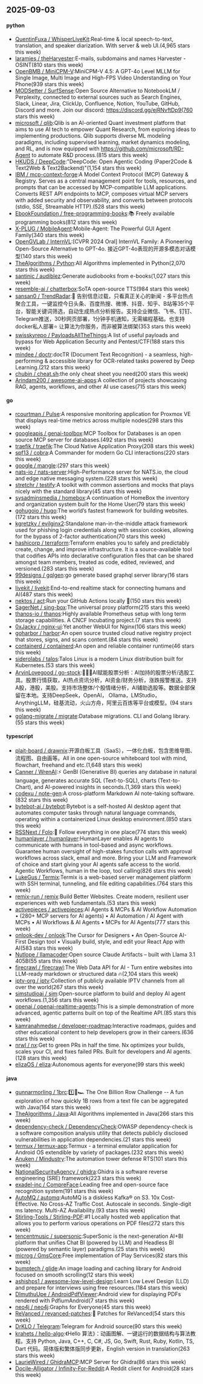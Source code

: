 ## 2025-09-03

#### python
* [QuentinFuxa / WhisperLiveKit](https://github.com/QuentinFuxa/WhisperLiveKit):Real-time & local speech-to-text, translation, and speaker diarization. With server & web UI.(4,965 stars this week)
* [laramies / theHarvester](https://github.com/laramies/theHarvester):E-mails, subdomains and names Harvester - OSINT(810 stars this week)
* [OpenBMB / MiniCPM-V](https://github.com/OpenBMB/MiniCPM-V):MiniCPM-V 4.5: A GPT-4o Level MLLM for Single Image, Multi Image and High-FPS Video Understanding on Your Phone(939 stars this week)
* [MODSetter / SurfSense](https://github.com/MODSetter/SurfSense):Open Source Alternative to NotebookLM / Perplexity, connected to external sources such as Search Engines, Slack, Linear, Jira, ClickUp, Confluence, Notion, YouTube, GitHub, Discord and more. Join our discord: https://discord.gg/ejRNvftDp9(760 stars this week)
* [microsoft / qlib](https://github.com/microsoft/qlib):Qlib is an AI-oriented Quant investment platform that aims to use AI tech to empower Quant Research, from exploring ideas to implementing productions. Qlib supports diverse ML modeling paradigms, including supervised learning, market dynamics modeling, and RL, and is now equipped with https://github.com/microsoft/RD-Agent to automate R&D process.(815 stars this week)
* [HKUDS / DeepCode](https://github.com/HKUDS/DeepCode):"DeepCode: Open Agentic Coding (Paper2Code & Text2Web & Text2Backend)"(1,154 stars this week)
* [IBM / mcp-context-forge](https://github.com/IBM/mcp-context-forge):A Model Context Protocol (MCP) Gateway & Registry. Serves as a central management point for tools, resources, and prompts that can be accessed by MCP-compatible LLM applications. Converts REST API endpoints to MCP, composes virtual MCP servers with added security and observability, and converts between protocols (stdio, SSE, Streamable HTTP).(528 stars this week)
* [EbookFoundation / free-programming-books](https://github.com/EbookFoundation/free-programming-books):📚 Freely available programming books(812 stars this week)
* [X-PLUG / MobileAgent](https://github.com/X-PLUG/MobileAgent):Mobile-Agent: The Powerful GUI Agent Family(340 stars this week)
* [OpenGVLab / InternVL](https://github.com/OpenGVLab/InternVL):[CVPR 2024 Oral] InternVL Family: A Pioneering Open-Source Alternative to GPT-4o. 接近GPT-4o表现的开源多模态对话模型(140 stars this week)
* [TheAlgorithms / Python](https://github.com/TheAlgorithms/Python):All Algorithms implemented in Python(2,070 stars this week)
* [santinic / audiblez](https://github.com/santinic/audiblez):Generate audiobooks from e-books(1,027 stars this week)
* [resemble-ai / chatterbox](https://github.com/resemble-ai/chatterbox):SoTA open-source TTS(984 stars this week)
* [sansan0 / TrendRadar](https://github.com/sansan0/TrendRadar):🎯 告别信息过载，只看真正关心的新闻 - 多平台热点聚合工具，一键监控今日头条、百度热搜、微博、抖音、知乎、B站等35个平台，智能关键词筛选，自动生成热点分析报告。支持企业微信、飞书、钉钉、Telegram推送，30秒网页部署，1分钟手机通知，无需编程基础。也支持docker私人部署⭐ 让算法为你服务，而非被算法绑架(353 stars this week)
* [swisskyrepo / PayloadsAllTheThings](https://github.com/swisskyrepo/PayloadsAllTheThings):A list of useful payloads and bypass for Web Application Security and Pentest/CTF(188 stars this week)
* [mindee / doctr](https://github.com/mindee/doctr):docTR (Document Text Recognition) - a seamless, high-performing & accessible library for OCR-related tasks powered by Deep Learning.(212 stars this week)
* [chubin / cheat.sh](https://github.com/chubin/cheat.sh):the only cheat sheet you need(200 stars this week)
* [Arindam200 / awesome-ai-apps](https://github.com/Arindam200/awesome-ai-apps):A collection of projects showcasing RAG, agents, workflows, and other AI use cases(715 stars this week)

#### go
* [rcourtman / Pulse](https://github.com/rcourtman/Pulse):A responsive monitoring application for Proxmox VE that displays real-time metrics across multiple nodes(298 stars this week)
* [googleapis / genai-toolbox](https://github.com/googleapis/genai-toolbox):MCP Toolbox for Databases is an open source MCP server for databases.(492 stars this week)
* [traefik / traefik](https://github.com/traefik/traefik):The Cloud Native Application Proxy(208 stars this week)
* [spf13 / cobra](https://github.com/spf13/cobra):A Commander for modern Go CLI interactions(220 stars this week)
* [google / mangle](https://github.com/google/mangle):(297 stars this week)
* [nats-io / nats-server](https://github.com/nats-io/nats-server):High-Performance server for NATS.io, the cloud and edge native messaging system.(228 stars this week)
* [stretchr / testify](https://github.com/stretchr/testify):A toolkit with common assertions and mocks that plays nicely with the standard library(45 stars this week)
* [sysadminsmedia / homebox](https://github.com/sysadminsmedia/homebox):A continuation of HomeBox the inventory and organization system built for the Home User(79 stars this week)
* [gohugoio / hugo](https://github.com/gohugoio/hugo):The world’s fastest framework for building websites.(172 stars this week)
* [kgretzky / evilginx2](https://github.com/kgretzky/evilginx2):Standalone man-in-the-middle attack framework used for phishing login credentials along with session cookies, allowing for the bypass of 2-factor authentication(70 stars this week)
* [hashicorp / terraform](https://github.com/hashicorp/terraform):Terraform enables you to safely and predictably create, change, and improve infrastructure. It is a source-available tool that codifies APIs into declarative configuration files that can be shared amongst team members, treated as code, edited, reviewed, and versioned.(283 stars this week)
* [99designs / gqlgen](https://github.com/99designs/gqlgen):go generate based graphql server library(16 stars this week)
* [livekit / livekit](https://github.com/livekit/livekit):End-to-end realtime stack for connecting humans and AI(487 stars this week)
* [nektos / act](https://github.com/nektos/act):Run your GitHub Actions locally 🚀(150 stars this week)
* [SagerNet / sing-box](https://github.com/SagerNet/sing-box):The universal proxy platform(215 stars this week)
* [thanos-io / thanos](https://github.com/thanos-io/thanos):Highly available Prometheus setup with long term storage capabilities. A CNCF Incubating project.(7 stars this week)
* [0xJacky / nginx-ui](https://github.com/0xJacky/nginx-ui):Yet another WebUI for Nginx(106 stars this week)
* [goharbor / harbor](https://github.com/goharbor/harbor):An open source trusted cloud native registry project that stores, signs, and scans content.(84 stars this week)
* [containerd / containerd](https://github.com/containerd/containerd):An open and reliable container runtime(46 stars this week)
* [siderolabs / talos](https://github.com/siderolabs/talos):Talos Linux is a modern Linux distribution built for Kubernetes.(53 stars this week)
* [ArvinLovegood / go-stock](https://github.com/ArvinLovegood/go-stock):🦄🦄🦄AI赋能股票分析：AI加持的股票分析/选股工具。股票行情获取，AI热点资讯分析，AI资金/财务分析，涨跌报警推送。支持A股，港股，美股。支持市场整体/个股情绪分析，AI辅助选股等。数据全部保留在本地。支持DeepSeek，OpenAI， Ollama，LMStudio，AnythingLLM，硅基流动，火山方舟，阿里云百炼等平台或模型。(94 stars this week)
* [golang-migrate / migrate](https://github.com/golang-migrate/migrate):Database migrations. CLI and Golang library.(55 stars this week)

#### typescript
* [plait-board / drawnix](https://github.com/plait-board/drawnix):开源白板工具（SaaS），一体化白板，包含思维导图、流程图、自由画等。All in one open-source whiteboard tool with mind, flowchart, freehand and etc.(1,648 stars this week)
* [Canner / WrenAI](https://github.com/Canner/WrenAI):⚡️ GenBI (Generative BI) queries any database in natural language, generates accurate SQL (Text-to-SQL), charts (Text-to-Chart), and AI-powered insights in seconds.(1,369 stars this week)
* [codexu / note-gen](https://github.com/codexu/note-gen):A cross-platform Markdown AI note-taking software.(832 stars this week)
* [bytebot-ai / bytebot](https://github.com/bytebot-ai/bytebot):Bytebot is a self-hosted AI desktop agent that automates computer tasks through natural language commands, operating within a containerized Linux desktop environment.(850 stars this week)
* [RSSNext / Folo](https://github.com/RSSNext/Folo):🧡 Follow everything in one place(774 stars this week)
* [humanlayer / humanlayer](https://github.com/humanlayer/humanlayer):HumanLayer enables AI agents to communicate with humans in tool-based and async workflows. Guarantee human oversight of high-stakes function calls with approval workflows across slack, email and more. Bring your LLM and Framework of choice and start giving your AI agents safe access to the world. Agentic Workflows, human in the loop, tool calling(826 stars this week)
* [LukeGus / Termix](https://github.com/LukeGus/Termix):Termix is a web-based server management platform with SSH terminal, tunneling, and file editing capabilities.(764 stars this week)
* [remix-run / remix](https://github.com/remix-run/remix):Build Better Websites. Create modern, resilient user experiences with web fundamentals.(53 stars this week)
* [activepieces / activepieces](https://github.com/activepieces/activepieces):AI Agents & MCPs & AI Workflow Automation • (280+ MCP servers for AI agents) • AI Automation / AI Agent with MCPs • AI Workflows & AI Agents • MCPs for AI Agents(777 stars this week)
* [onlook-dev / onlook](https://github.com/onlook-dev/onlook):The Cursor for Designers • An Open-Source AI-First Design tool • Visually build, style, and edit your React App with AI(583 stars this week)
* [Nutlope / llamacoder](https://github.com/Nutlope/llamacoder):Open source Claude Artifacts – built with Llama 3.1 405B(55 stars this week)
* [firecrawl / firecrawl](https://github.com/firecrawl/firecrawl):The Web Data API for AI - Turn entire websites into LLM-ready markdown or structured data 🔥(2,104 stars this week)
* [iptv-org / iptv](https://github.com/iptv-org/iptv):Collection of publicly available IPTV channels from all over the world(267 stars this week)
* [simstudioai / sim](https://github.com/simstudioai/sim):Open-source platform to build and deploy AI agent workflows.(1,356 stars this week)
* [openai / openai-realtime-agents](https://github.com/openai/openai-realtime-agents):This is a simple demonstration of more advanced, agentic patterns built on top of the Realtime API.(85 stars this week)
* [kamranahmedse / developer-roadmap](https://github.com/kamranahmedse/developer-roadmap):Interactive roadmaps, guides and other educational content to help developers grow in their careers.(636 stars this week)
* [nrwl / nx](https://github.com/nrwl/nx):Get to green PRs in half the time. Nx optimizes your builds, scales your CI, and fixes failed PRs. Built for developers and AI agents.(128 stars this week)
* [elizaOS / eliza](https://github.com/elizaOS/eliza):Autonomous agents for everyone(99 stars this week)

#### java
* [gunnarmorling / 1brc](https://github.com/gunnarmorling/1brc):1️⃣🐝🏎️ The One Billion Row Challenge -- A fun exploration of how quickly 1B rows from a text file can be aggregated with Java(164 stars this week)
* [TheAlgorithms / Java](https://github.com/TheAlgorithms/Java):All Algorithms implemented in Java(266 stars this week)
* [dependency-check / DependencyCheck](https://github.com/dependency-check/DependencyCheck):OWASP dependency-check is a software composition analysis utility that detects publicly disclosed vulnerabilities in application dependencies.(21 stars this week)
* [termux / termux-app](https://github.com/termux/termux-app):Termux - a terminal emulator application for Android OS extendible by variety of packages.(232 stars this week)
* [Anuken / Mindustry](https://github.com/Anuken/Mindustry):The automation tower defense RTS(101 stars this week)
* [NationalSecurityAgency / ghidra](https://github.com/NationalSecurityAgency/ghidra):Ghidra is a software reverse engineering (SRE) framework(223 stars this week)
* [exadel-inc / CompreFace](https://github.com/exadel-inc/CompreFace):Leading free and open-source face recognition system(191 stars this week)
* [AutoMQ / automq](https://github.com/AutoMQ/automq):AutoMQ is a diskless Kafka® on S3. 10x Cost-Effective. No Cross-AZ Traffic Cost. Autoscale in seconds. Single-digit ms latency. Multi-AZ Availability.(93 stars this week)
* [Stirling-Tools / Stirling-PDF](https://github.com/Stirling-Tools/Stirling-PDF):#1 Locally hosted web application that allows you to perform various operations on PDF files(272 stars this week)
* [tencentmusic / supersonic](https://github.com/tencentmusic/supersonic):SuperSonic is the next-generation AI+BI platform that unifies Chat BI (powered by LLM) and Headless BI (powered by semantic layer) paradigms.(25 stars this week)
* [microg / GmsCore](https://github.com/microg/GmsCore):Free implementation of Play Services(82 stars this week)
* [bumptech / glide](https://github.com/bumptech/glide):An image loading and caching library for Android focused on smooth scrolling(12 stars this week)
* [ashishps1 / awesome-low-level-design](https://github.com/ashishps1/awesome-low-level-design):Learn Low Level Design (LLD) and prepare for interviews using free resources.(184 stars this week)
* [DImuthuUpe / AndroidPdfViewer](https://github.com/DImuthuUpe/AndroidPdfViewer):Android view for displaying PDFs rendered with PdfiumAndroid(7 stars this week)
* [neo4j / neo4j](https://github.com/neo4j/neo4j):Graphs for Everyone(45 stars this week)
* [ReVanced / revanced-patches](https://github.com/ReVanced/revanced-patches):🧩 Patches for ReVanced(54 stars this week)
* [DrKLO / Telegram](https://github.com/DrKLO/Telegram):Telegram for Android source(90 stars this week)
* [krahets / hello-algo](https://github.com/krahets/hello-algo):《Hello 算法》：动画图解、一键运行的数据结构与算法教程。支持 Python, Java, C++, C, C#, JS, Go, Swift, Rust, Ruby, Kotlin, TS, Dart 代码。简体版和繁体版同步更新，English version in translation(263 stars this week)
* [LaurieWired / GhidraMCP](https://github.com/LaurieWired/GhidraMCP):MCP Server for Ghidra(86 stars this week)
* [Docile-Alligator / Infinity-For-Reddit](https://github.com/Docile-Alligator/Infinity-For-Reddit):A Reddit client for Android(28 stars this week)
